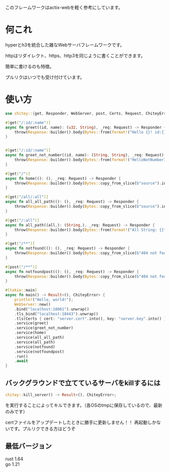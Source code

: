 このフレームワークはactix-webを軽く参考にしています。
# 何これ
hyperとh3を統合した雑なWebサーバフレームワークです。<br>

httpはリダイレクト、https、http3を同じように書くことができます。<br>

簡単に書けるのも特徴。<br>

プルリクはいつでも受け付けています。<br>

# 使い方

```rust
use chitey::{get, Responder, WebServer, post, Certs, Request, ChiteyError, http::Response, Bytes, throw_chitey_internal_server_error as throw};

#[get("/:id/:name")]
async fn greet((id, name): (u32, String), _req: Request) -> Responder {
    throw(Response::builder().body(Bytes::from(format!("Hello {}! id:{}", name, id)).into()))
}


#[get("/:id/:name")]
async fn greet_not_number((id, name): (String, String), _req: Request) -> Responder {
    throw(Response::builder().body(Bytes::from(format!("HelloNotNumberId {}! id:{}", name, id)).into()))
}

#[get("/")]
async fn home((): (), _req: Request) -> Responder {
    throw(Response::builder().body(Bytes::copy_from_slice(b"source").into()))
}

#[get("/all/:all")]
async fn all_all_path((): (), _req: Request) -> Responder {
    throw(Response::builder().body(Bytes::copy_from_slice(b"source").into()))
}

#[get("/:all")]
async fn all_path((all,): (String,), _req: Request) -> Responder {
    throw(Response::builder().body(Bytes::from(format!("All String: {}", all)).into()))
}

#[get("/**")]
async fn notfound((): (), _req: Request) -> Responder {
    throw(Response::builder().body(Bytes::copy_from_slice(b"404 not found").into()))
}

#[post("/**")]
async fn notfoundpost((): (), _req: Request) -> Responder {
    throw(Response::builder().body(Bytes::copy_from_slice(b"404 not found").into()))
}

#[tokio::main]
async fn main() -> Result<(), ChiteyError> {
    println!("Hello, world!");
    WebServer::new()
    .bind("localhost:18081").unwrap()
    .tls_bind("localhost:18443").unwrap()
    .tls(Certs { cert: "server.cert".into(), key: "server.key".into() })
    .service(greet)
    .service(greet_not_number)
    .service(home)
    .service(all_all_path)
    .service(all_path)
    .service(notfound)
    .service(notfoundpost)
    .run()
    .await
}
```

## バックグラウンドで立てているサーバをkillするには
```rust
chitey::kill_server() -> Result<(), ChiteyError>;
```
を実行することによってキルできます。（各OSのtmpに保存しているので、最新のみです）

certファイルをアップデートしたときに勝手に更新しません！！
再起動しかないです。プルリクできる方はどうぞ

## 最低バージョン
rust 1.64 <br>
go 1.21
